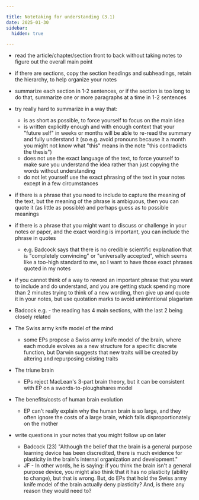 ```yaml
---

title: Notetaking for understanding (3.1)
date: 2025-01-30
sidebar:
  hidden: true

---
```



- read the article/chapter/section front to back without taking notes to figure out the overall main point

- if there are sections, copy the section headings and subheadings, retain the hierarchy, to help organize your notes
- summarize each section in 1-2 sentences, or if the section is too long to do that, summarize one or more paragraphs at a time in 1-2 sentences
- try really hard to summarize in a way that:
	- is as short as possible, to force yourself to focus on the main idea
	- is written explicitly enough and with enough context that your "future self" in weeks or months will be able to re-read the summary and fully understand it (so e.g. avoid pronouns because it a month you might not know what "this" means in the note "this contradicts the thesis")
	- does not use the exact language of the text, to force yourself to make sure you understand the idea rather than just copying the words without understanding
	- do not let yourself use the exact phrasing of the text in your notes except in a few circumstances
- if there is a phrase that you need to include to capture the meaning of the text, but the meaning of the phrase is ambiguous, then you can quote it (as little as possible) and perhaps guess as to possible meanings
- if there is a phrase that you might want to discuss or challenge in your notes or paper, and the exact wording is important, you can include the phrase in quotes
	- e.g. Badcock says that there is no credible scientific explanation that is "completely convincing" or "universally accepted", which seems like a too-high standard to me, so I want to have those exact phrases quoted in my notes
- if you cannot think of a way to reword an important phrase that you want to include and do understand, and you are getting stuck spending more than 2 minutes trying to think of a new wording, then give up and quote it in your notes, but use quotation marks to avoid unintentional plagarism
- Badcock e.g. - the reading has 4 main sections, with the last 2 being closely related
- The Swiss army knife model of the mind
	- some EPs propose a Swiss army knife model of the brain, where each module evolves as a new structure for a specific discrete function, but Darwin suggests that new traits will be created by altering and repurposing existing traits
- The triune brain
	- EPs reject MacLean's 3-part brain theory, but it can be consistent with EP on a swords-to-ploughshares model
- The benefits/costs of human brain evolution
	- EP can't really explain why the human brain is so large, and they often ignore the costs of a large brain, which falls disproportionately on the mother
- write questions in your notes that you might follow up on later
	- Badcock (23) "Although the belief that the brain is a general purpose learning device has been discredited, there is much evidence for plasticity in the brain's internal organization and development."
	- JF - In other words, he is saying: if you think the brain isn't a general purpose device, you might also think that it has no plasticity (ability to change), but that is wrong. But, do EPs that hold the Swiss army knife model of the brain actually deny plasticity? And, is there any reason they would need to?
